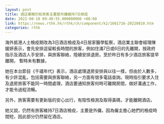 ```yaml
---
layout: post
title: 酒店業稱仍有旅客主要是外傭維持7日檢疫
date: 2022-08-10 09:40:55.000000000 +08:00
link: https://news.rthk.hk/rthk/ch/component/k2/1661716-20220810.htm
categories: rthk
---
```


海外抵港人士檢疫期改為3日酒店檢疫及4日居家醫學監察，酒店業主聯會經理陳媛妍表示，會先安排逗留較長時間的旅客，例如住滿7日或6日的先離開，按政府指示及酒店人手安排，與旅客聯絡，陸續安排退房。至於昨日有多少酒店旅客提早離開， 暫時未有數據，

她在本台節目《千禧年代》表示，酒店處理退房安排與以往一樣，但由於人數多，有少許混亂，包括需要與旅客聯絡，另一方面有很多電話查詢。現時指引要求入住及退房旅客不能同一時間處理，酒店要通知旅客何時可離開房間，做好溝通工作，才能令過程流暢。

另外，旅客需要有更新版的安心出行，有陰性檢測及取得黃碼，才能離開酒店。

她又說，仍然有旅客維持7日酒店檢疫，主要是外傭，因為僱主擔心她們的檢疫時間短，因此部分仍然留在酒店。
